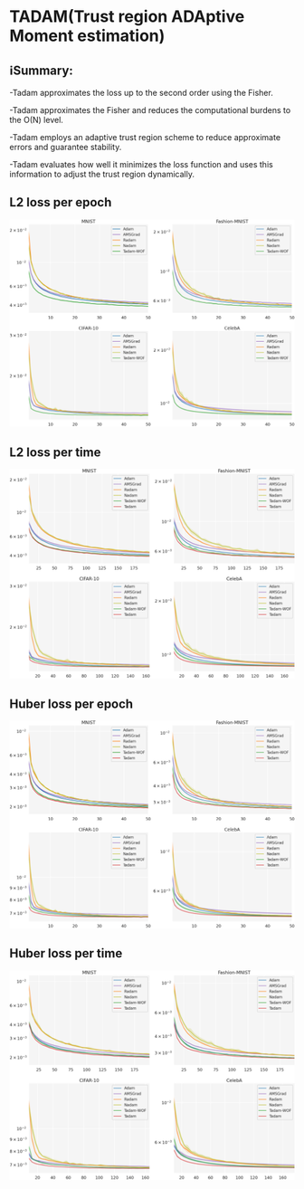 # TADAM(Trust region ADAptive Moment estimation)


## ℹ️Summary:

-Tadam approximates the loss up to the second order using the Fisher.

-Tadam approximates the Fisher and reduces the computational burdens to the O(N) level.

-Tadam employs an adaptive trust region scheme to reduce approximate errors and guarantee stability. 

-Tadam evaluates how well it minimizes the loss function and uses this information to adjust the trust region dynamically.

## L2 loss per epoch

![L2 loss per epoch](/images/loss_mse_step.png)

## L2 loss per time

![L2 loss per time](/images/loss_mse_time.png)

## Huber loss per epoch

![huber loss per epoch](/images/loss_huber_step.png)

## Huber loss per time

![huber loss per time](/images/loss_huber_time.png)
